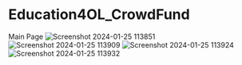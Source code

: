 # Education4OL_CrowdFund
Main Page
![Screenshot 2024-01-25 113851](https://github.com/pshrutika/Education4OL_CrowdFund/assets/119094755/dfdfbc03-5f19-4186-97a0-939642cbccdd)
![Screenshot 2024-01-25 113909](https://github.com/pshrutika/Education4OL_CrowdFund/assets/119094755/ce34f0f3-6297-4db5-ba19-63d5baacca17)
![Screenshot 2024-01-25 113924](https://github.com/pshrutika/Education4OL_CrowdFund/assets/119094755/f9e3a85c-af65-489c-bbc2-0c5570c99194)
![Screenshot 2024-01-25 113932](https://github.com/pshrutika/Education4OL_CrowdFund/assets/119094755/f0fc891d-692f-438f-9858-c19a2b3279ab)
